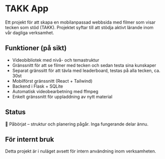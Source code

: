 # TAKK App

Ett projekt för att skapa en mobilanpassad webbsida med filmer som visar tecken som stöd (TAKK). Projektet syftar till att stödja aktivt lärande inom vår dagliga verksamhet.

## Funktioner (på sikt)

- Videobibliotek med nivå- och temastruktur
- Gränssnitt för att se filmer med tecken och sedan testa sina kunskaper
- Separat gränssitt för att tävla med leaderboard, testas på alla tecken, ca. 30st
- Mobilförst gränssnitt (React + Tailwind)
- Backend i Flask + SQLite
- Automatisk videobearbetning med ffmpeg
- Enkelt gränssnitt för uppladdning av nytt material

## Status

🔧 Påbörjat – struktur och planering pågår. Inga fungerande delar ännu.

## För internt bruk

Detta projekt är i nuläget avsett för intern användning inom verksamheten.


